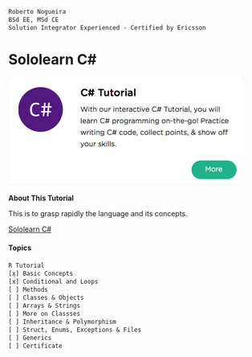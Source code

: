 ```
Roberto Nogueira  
BSd EE, MSd CE
Solution Integrator Experienced - Certified by Ericsson
```
# Sololearn C#

![ebook cover](images/sololearn-csharp.png)

**About This Tutorial**

This is to grasp rapidly the language and its concepts.

[Sololearn C#](https://www.sololearn.com/Play/CSharp)

#### Topics
```
R Tutorial
[x] Basic Concepts
[x] Conditional and Loops
[ ] Methods
[ ] Classes & Objects
[ ] Arrays & Strings
[ ] More on Classses
[ ] Inheritance & Polymorphism
[ ] Struct, Enums, Exceptions & Files
[ ] Generics
[ ] Certificate
```
